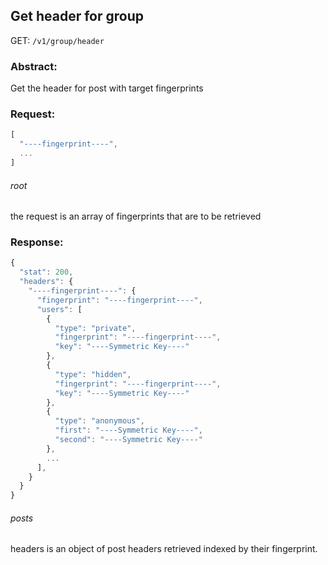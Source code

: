## Get header for group
GET: `/v1/group/header`

### Abstract:
Get the header for post with target fingerprints

### Request:
```javascript
[
  "----fingerprint----",
  ...
]
```
###### root
the request is an array of fingerprints that are to be retrieved

### Response:
```javascript
{
  "stat": 200,
  "headers": {
    "----fingerprint----": {
      "fingerprint": "----fingerprint----",
      "users": [
        {
          "type": "private",
          "fingerprint": "----fingerprint----",
          "key": "----Symmetric Key----"
        },
        {
          "type": "hidden",
          "fingerprint": "----fingerprint----",
          "key": "----Symmetric Key----"
        },
        {
          "type": "anonymous",
          "first": "----Symmetric Key----",
          "second": "----Symmetric Key----"
        },
        ...
      ],
    }
  }
}
```
###### posts
headers is an object of post headers retrieved indexed by their fingerprint.

